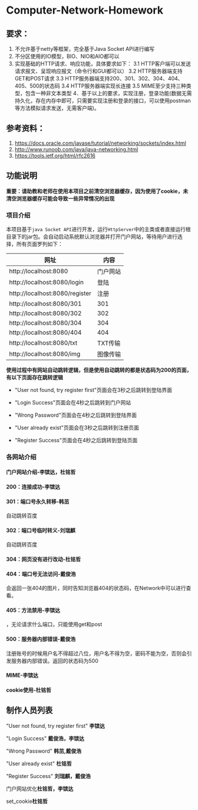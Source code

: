 # Computer-Network-Homework

## 要求： 
1. 不允许基于netty等框架，完全基于Java Socket API进行编写
2. 不分区使用的IO模型，BIO、NIO和AIO都可以
3. 实现基础的HTTP请求、响应功能，具体要求如下：
    3.1 HTTP客户端可以发送请求报文、呈现响应报文（命令行和GUI都可以）
    3.2 HTTP服务器端支持GET和POST请求
    3.3 HTTP服务器端支持200、301、302、304、404、405、500的状态码
    3.4 HTTP服务器端实现长连接
3.5 MIME至少支持三种类型，包含一种非文本类型
4．基于以上的要求，实现注册，登录功能(数据无需持久化，存在内存中即可，只需要实现注册和登录的接口，可以使用postman等方法模拟请求发送，无需客户端)。
## 参考资料：
1. https://docs.oracle.com/javase/tutorial/networking/sockets/index.html
2. http://www.runoob.com/java/java-networking.html
3. https://tools.ietf.org/html/rfc2616

## 功能说明

**重要：请助教和老师在使用本项目之前清空浏览器缓存，因为使用了cookie，未清空浏览器缓存可能会导致一些异常情况的出现**

### 项目介绍

本项目基于`java Socket API`进行开发，运行`HttpServer`中的主类或者直接运行根目录下的jar包。会自动启动系统默认浏览器并打开门户网站，等待用户进行选择，所有页面罗列如下：

| 网址                           | 内容     |
| ------------------------------ | -------- |
| http://localhost:8080          | 门户网站 |
| http://localhost:8080/login    | 登陆     |
| http://localhost:8080/register | 注册     |
| http://localhost:8080/301      | 301      |
| http://localhost:8080/302      | 302      |
| http://localhost:8080/304      | 304      |
| http://localhost:8080/404      | 404      |
| http://localhost:8080/txt      | TXT传输  |
| http://localhost:8080/img      | 图像传输 |

**使用过程中有网站自动跳转逻辑，但是使用自动跳转的都是状态码为200的页面，有以下页面存在跳转逻辑**

* "User not found, try register first"页面会在3秒之后跳转到登陆界面

* "Login Success"页面会在4秒之后跳转到门户网站

* "Wrong Password"页面会在4秒之后跳转到登陆界面

* "User already exist"页面会在3秒之后跳转到注册页面

* "Register Success"页面会在4秒之后跳转到登陆页面

### 各网站介绍

#### 门户网站介绍-李镔达，杜铭哲

#### 200：连接成功-李镔达

#### 301：端口号永久转移-韩茁

自动跳转百度

#### 302：端口号临时转义-刘瑞麒

自动跳转百度

#### 304：网页没有进行改动-杜铭哲

#### 404：端口号无法访问-戴俊浩

会返回一张404的图片，同时告知浏览器404的状态码，在Network中可以进行查看。

#### 405：方法禁用-李镔达

，无论请求什么端口，只能使用get和post 

#### 500：服务器内部错误-戴俊浩

注册账号的时候用户名不得超过八位，用户名不得为空，密码不能为空，否则会引发服务器内部错误。返回的状态码为500

#### MIME-李镔达

#### cookie使用-杜铭哲

## 制作人员列表

"User not found, try register first" **李镔达**

"Login Success" **戴俊浩，李镔达**

"Wrong Password" **韩茁,戴俊浩**

"User already exist" **杜铭哲**

"Register Success" **刘瑞麒，戴俊浩**

门户网站优化**杜铭哲，李镔达**

set_cookie**杜铭哲**
